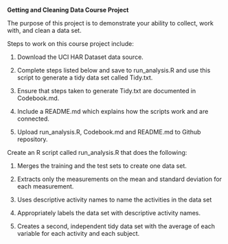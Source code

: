 **Getting and Cleaning Data Course Project**

The purpose of this project is to demonstrate your ability to collect, work with, and clean a data set. 

Steps to work on this course project include:

1. Download the UCI HAR Dataset data source.

2. Complete steps listed below and save to run_analysis.R and use this script to generate a tidy data set called Tidy.txt.

3. Ensure that steps taken to generate Tidy.txt are documented in Codebook.md.

4. Include a README.md which explains how the scripts work and are connected.

5. Upload run_analysis.R, Codebook.md and README.md to Github repository.

Create an R script called run_analysis.R that does the following:

1. Merges the training and the test sets to create one data set.

2. Extracts only the measurements on the mean and standard deviation for each measurement.

3. Uses descriptive activity names to name the activities in the data set

4. Appropriately labels the data set with descriptive activity names.

5. Creates a second, independent tidy data set with the average of each variable for each activity and each subject.